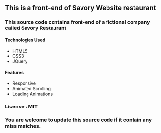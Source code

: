 ## This is a front-end of Savory Website restaurant

### This source code contains front-end of a fictional company called Savory Restaurant

#### Technologies Used
* HTML5
* CSS3
* JQuery

#### Features
* Responsive
* Animated Scrolling
* Loading Animations

### License : MIT

### You are welcome to update this source code if it contain any miss matches.